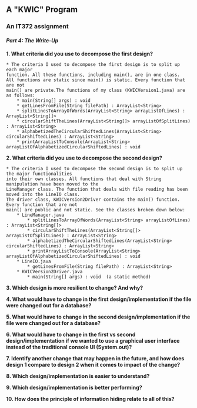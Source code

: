 ## A "KWIC" Program
### An IT372 assignment

#### _Part 4: The Write-Up_

**1. What criteria did you use to decompose the first design?**
   
    * The criteria I used to decompose the first design is to split up each major
    function. All these functions, including main(), are in one class. 
    All functions are static since main() is static. Every function that are not 
    main() are private.The functions of my class (KWICVersion1.java) are as follows:
        * main(String[] args) : void
        * getLinesFromFile(String filePath) : ArrayList<String> 
        * splitLinesToArrayOfWords(ArrayList<String> arrayListOfLines) : ArrayList<String[]> 
        * circularShiftTheLines(ArrayList<String[]> arrayListOfSplitLines) : ArrayList<String> 
        * alphabetizedTheCircularShiftedLines(ArrayList<String> circularShiftedLines) : ArrayList<String> 
        * printArrayListToConsole(ArrayList<String> arrayListOfAlphabetizedCircularShiftedLines) : void 
    

**2. What criteria did you use to decompose the second design?**

    * The criteria I used to decompose the second design is to split up the major functionalities 
    into their own classes. All functions that deal with String manipulation have been moved to the
    LineManager class. The function that deals with file reading has been moved into the LineIO class.
    The driver class, KWICVersion2Driver contains the main() function. Every function that are not
    main() are public and not static. See the classes broken down below:
        * LineManager.java
            * splitLinesToArrayOfWords(ArrayList<String> arrayListOfLines) : ArrayList<String[]> 
            * circularShiftTheLines(ArrayList<String[]> arrayListOfSplitLines) : ArrayList<String> 
            * alphabetizedTheCircularShiftedLines(ArrayList<String> circularShiftedLines) : ArrayList<String> 
            * printArrayListToConsole(ArrayList<String> arrayListOfAlphabetizedCircularShiftedLines) : void 
        * LineIO.java
            * getLinesFromFile(String filePath) : ArrayList<String> 
        * KWICVersion2Driver.java
            * main(String[] args) : void  (a static method)
            

**3. Which design is more resilient to change? And why?**

**4. What would have to change in the first design/implementation 
if the file were changed out for a database?**

**5. What would have to change in the second design/implementation 
if the file were changed out for a database?**

**6. What would have to change in the first vs second design/implementation 
if we wanted to use a graphical user interface instead of the traditional 
console UI (System.out)?**

**7. Identify another change that may happen in the future, and how does 
design 1 compare to design 2 when it comes to impact of the change?**

**8. Which design/implementation is easier to understand?**

**9. Which design/implementation is better performing?**

**10. How does the principle of information hiding relate to all of this?**
